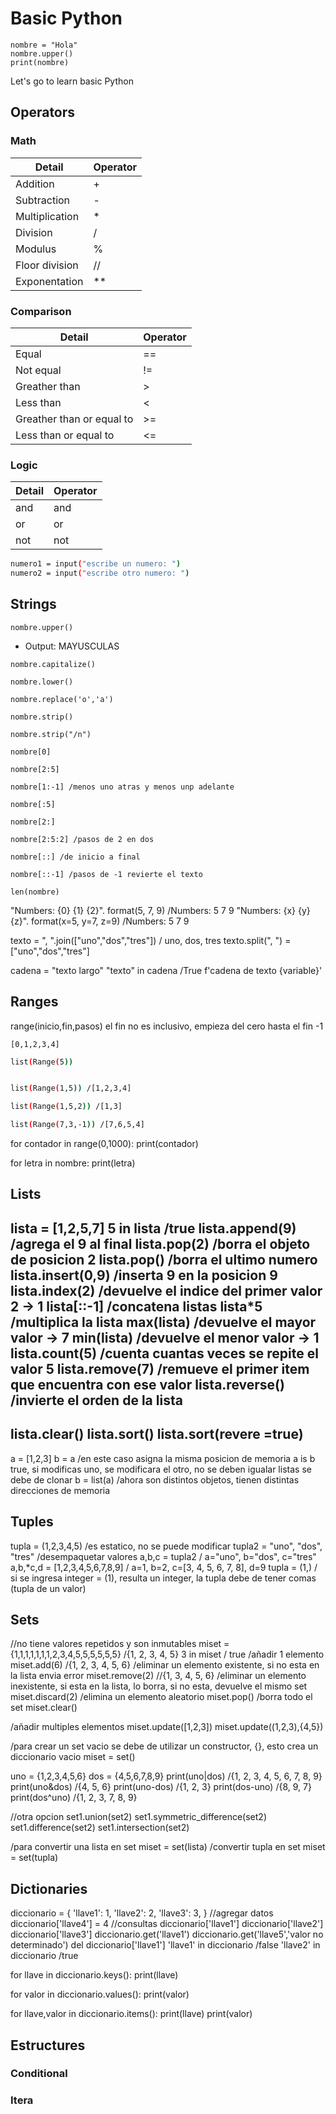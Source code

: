 # Basic Python
```{python}
nombre = "Hola"
nombre.upper()
print(nombre)
```

Let's go to learn basic Python

## Operators

### Math

| Detail | Operator  | 
| ------ | ------ |
| Addition  | + |
| Subtraction | - |
| Multiplication | * |
| Division | / |
| Modulus | % |
| Floor division | // |
| Exponentation | ** |

### Comparison

| Detail | Operator  | 
| ------ | ------ |
| Equal | == |
| Not equal | != |
| Greather than | > |
| Less than | < |
| Greather than or equal to | >= |
| Less than or equal to | <= |

### Logic

| Detail | Operator  | 
| ------ | ------ |
| and | and |
| or | or |
| not | not |

```sh
numero1 = input("escribe un numero: ")
numero2 = input("escribe otro numero: ")
```

## Strings

~~~
nombre.upper()
~~~
* Output: MAYUSCULAS
~~~
nombre.capitalize()
~~~
~~~
nombre.lower()
~~~
~~~
nombre.replace('o','a')
~~~
~~~
nombre.strip()
~~~
~~~
nombre.strip("/n")
~~~
~~~
nombre[0]
~~~
~~~
nombre[2:5]
~~~
~~~
nombre[1:-1] /menos uno atras y menos unp adelante
~~~
~~~
nombre[:5]
~~~
~~~
nombre[2:]
~~~
~~~
nombre[2:5:2] /pasos de 2 en dos
~~~
~~~
nombre[::] /de inicio a final
~~~
~~~
nombre[::-1] /pasos de -1 revierte el texto
~~~
~~~
len(nombre)
~~~

"Numbers: {0} {1} {2}". format(5, 7, 9) /Numbers: 5 7 9
"Numbers: {x} {y} {z}". format(x=5, y=7, z=9) /Numbers: 5 7 9

texto = ", ".join(["uno","dos","tres"]) / uno, dos, tres
texto.split(", ") = ["uno","dos","tres"]

cadena = "texto largo"
"texto" in cadena /True
f'cadena de texto {variable}'


## Ranges

range(inicio,fin,pasos) el fin no es inclusivo, empieza del cero hasta el fin -1
~~~
[0,1,2,3,4]
~~~
```sh
list(Range(5))
```
```sh

list(Range(1,5)) /[1,2,3,4]
```
```sh
list(Range(1,5,2)) /[1,3]
```
```sh
list(Range(7,3,-1)) /[7,6,5,4]
```

for contador in range(0,1000):
	print(contador)

for letra in nombre:
	print(letra)

## Lists

lista = [1,2,5,7]
5 in lista /true
lista.append(9) /agrega el 9 al final
lista.pop(2) /borra el objeto de posicion 2
lista.pop() /borra el ultimo numero
lista.insert(0,9) /inserta 9 en la posicion 9
lista.index(2) /devuelve el indice del primer valor 2 -> 1 
lista[::-1] /concatena listas
lista*5 /multiplica la lista
max(lista) /devuelve el mayor valor -> 7
min(lista) /devuelve el menor valor -> 1
lista.count(5) /cuenta cuantas veces se repite el valor 5
lista.remove(7) /remueve el primer item que encuentra con ese valor
lista.reverse() /invierte el orden de la lista
----
lista.clear()
lista.sort()
lista.sort(revere =true)
----

a = [1,2,3]
b = a /en este caso asigna la misma posicion de memoria a is b true, si modificas uno, se modificara el otro, no se deben igualar listas se debe de clonar
b = list(a) /ahora son distintos objetos, tienen distintas direcciones de memoria

## Tuples

tupla = (1,2,3,4,5) /es estatico, no se puede modificar
tupla2 = "uno", "dos", "tres"
/desempaquetar valores
a,b,c = tupla2 / a="uno", b="dos", c="tres"
a,b,*c,d = [1,2,3,4,5,6,7,8,9] / a=1, b=2, c=[3, 4, 5, 6, 7, 8], d=9
tupla = (1,) / si se ingresa integer = (1), resulta un integer, la tupla debe de tener comas (tupla de un valor)


## Sets

//no tiene valores repetidos y son inmutables
miset = {1,1,1,1,1,1,1,2,3,4,5,5,5,5,5,5} /{1, 2, 3, 4, 5}
3 in miset / true
/añadir 1 elemento
miset.add(6) /{1, 2, 3, 4, 5, 6}
/eliminar un elemento existente, si no esta en la lista envia error
miset.remove(2) //{1, 3, 4, 5, 6}
/eliminar un elemento inexistente, si esta en la lista, lo borra, si no esta, devuelve el mismo set
miset.discard(2) 
/elimina un elemento aleatorio
miset.pop()
/borra todo el set
miset.clear()

/añadir multiples elementos
miset.update([1,2,3])
miset.update((1,2,3),{4,5})

/para crear un set vacio se debe de utilizar un constructor, {}, esto crea un diccionario vacio
miset = set()

uno = {1,2,3,4,5,6}
dos = {4,5,6,7,8,9}
print(uno|dos) /{1, 2, 3, 4, 5, 6, 7, 8, 9}
print(uno&dos) /{4, 5, 6}
print(uno-dos) /{1, 2, 3}
print(dos-uno) /{8, 9, 7}
print(dos^uno) /{1, 2, 3, 7, 8, 9}

//otra opcion
set1.union(set2)
set1.symmetric_difference(set2)
set1.difference(set2)
set1.intersection(set2)

/para convertir una lista en set
miset = set(lista)
/convertir tupla en set
miset = set(tupla)

## Dictionaries

diccionario = {
	'llave1': 1,
	'llave2': 2,
	'llave3': 3,
}
//agregar datos
diccionario['llave4'] = 4
//consultas
diccionario['llave1']
diccionario['llave2']
diccionario['llave3']
diccionario.get('llave1')
diccionario.get('llave5','valor no determinado')
del diccionario['llave1']
'llave1' in diccionario /false
'llave2' in diccionario /true

for llave in diccionario.keys():
	print(llave)

for valor in diccionario.values():
	print(valor)

for llave,valor in diccionario.items():
	print(llave)
	print(valor)


## Estructures

### Conditional

### Itera
